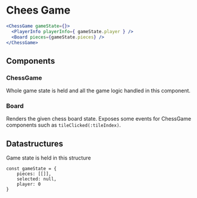 # Chees Game

```jsx
<ChessGame gameState={}>
  <PlayerInfo playerInfo={ gameState.player } />
  <Board pieces={gameState.pieces} />
</ChessGame>
```


## Components

### ChessGame

Whole game state is held and all the game logic handled in this component. 

### Board

Renders the given chess board state. Exposes some events for ChessGame components such as `tileClicked(:tileIndex)`.

## Datastructures

Game state is held in this structure

```
const gameState = {
	pieces: [[]],
	selected: null,
	player: 0
}
```